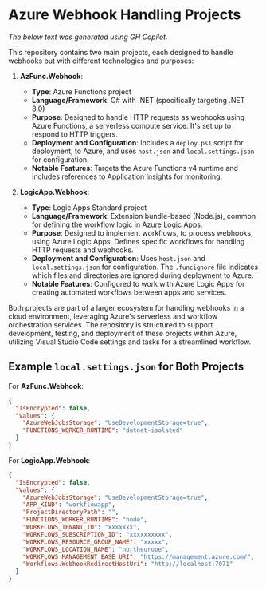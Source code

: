 # Azure Webhook Handling Projects

*The below text was generated using GH Copilot.*

This repository contains two main projects, each designed to handle webhooks but with different technologies and purposes:

1. **AzFunc.Webhook**:
   - **Type**: Azure Functions project
   - **Language/Framework**: C# with .NET (specifically targeting .NET 8.0)
   - **Purpose**: Designed to handle HTTP requests as webhooks using Azure Functions, a serverless compute service. It's set up to respond to HTTP triggers.
   - **Deployment and Configuration**: Includes a `deploy.ps1` script for deployment, to Azure, and uses `host.json` and `local.settings.json` for configuration.
   - **Notable Features**: Targets the Azure Functions v4 runtime and includes references to Application Insights for monitoring.

2. **LogicApp.Webhook**:
   - **Type**: Logic Apps Standard project
   - **Language/Framework**: Extension bundle-based (Node.js), common for defining the workflow logic in Azure Logic Apps.
   - **Purpose**: Designed to implement workflows, to process webhooks, using Azure Logic Apps. Defines specific workflows for handling HTTP requests and webhooks.
   - **Deployment and Configuration**: Uses `host.json` and `local.settings.json` for configuration. The `.funcignore` file indicates which files and directories are ignored during deployment to Azure.
   - **Notable Features**: Configured to work with Azure Logic Apps for creating automated workflows between apps and services.

Both projects are part of a larger ecosystem for handling webhooks in a cloud environment, leveraging Azure's serverless and workflow orchestration services. The repository is structured to support development, testing, and deployment of these projects within Azure, utilizing Visual Studio Code settings and tasks for a streamlined workflow.

## Example `local.settings.json` for Both Projects

For **AzFunc.Webhook**:

```json
{
  "IsEncrypted": false,
  "Values": {
    "AzureWebJobsStorage": "UseDevelopmentStorage=true",
    "FUNCTIONS_WORKER_RUNTIME": "dotnet-isolated"
  }
}
```

For **LogicApp.Webhook**:

```json
{
  "IsEncrypted": false,
  "Values": {
    "AzureWebJobsStorage": "UseDevelopmentStorage=true",
    "APP_KIND": "workflowapp",
    "ProjectDirectoryPath": "",
    "FUNCTIONS_WORKER_RUNTIME": "node",
    "WORKFLOWS_TENANT_ID": "xxxxxxx",
    "WORKFLOWS_SUBSCRIPTION_ID": "xxxxxxxxxx",
    "WORKFLOWS_RESOURCE_GROUP_NAME": "xxxxx",
    "WORKFLOWS_LOCATION_NAME": "northeurope",
    "WORKFLOWS_MANAGEMENT_BASE_URI": "https://management.azure.com/",
    "Workflows.WebhookRedirectHostUri": "http://localhost:7071"
  }
}
```
